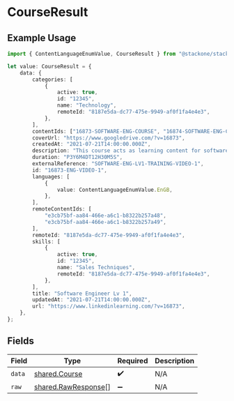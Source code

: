 # CourseResult

## Example Usage

```typescript
import { ContentLanguageEnumValue, CourseResult } from "@stackone/stackone-client-ts/sdk/models/shared";

let value: CourseResult = {
    data: {
        categories: [
            {
                active: true,
                id: "12345",
                name: "Technology",
                remoteId: "8187e5da-dc77-475e-9949-af0f1fa4e4e3",
            },
        ],
        contentIds: ["16873-SOFTWARE-ENG-COURSE", "16874-SOFTWARE-ENG-COURSE"],
        coverUrl: "https://www.googledrive.com/?v=16873",
        createdAt: "2021-07-21T14:00:00.000Z",
        description: "This course acts as learning content for software engineers.",
        duration: "P3Y6M4DT12H30M5S",
        externalReference: "SOFTWARE-ENG-LV1-TRAINING-VIDEO-1",
        id: "16873-ENG-VIDEO-1",
        languages: [
            {
                value: ContentLanguageEnumValue.EnGB,
            },
        ],
        remoteContentIds: [
            "e3cb75bf-aa84-466e-a6c1-b8322b257a48",
            "e3cb75bf-aa84-466e-a6c1-b8322b257a49",
        ],
        remoteId: "8187e5da-dc77-475e-9949-af0f1fa4e4e3",
        skills: [
            {
                active: true,
                id: "12345",
                name: "Sales Techniques",
                remoteId: "8187e5da-dc77-475e-9949-af0f1fa4e4e3",
            },
        ],
        title: "Software Engineer Lv 1",
        updatedAt: "2021-07-21T14:00:00.000Z",
        url: "https://www.linkedinlearning.com/?v=16873",
    },
};
```

## Fields

| Field                                                             | Type                                                              | Required                                                          | Description                                                       |
| ----------------------------------------------------------------- | ----------------------------------------------------------------- | ----------------------------------------------------------------- | ----------------------------------------------------------------- |
| `data`                                                            | [shared.Course](../../../sdk/models/shared/course.md)             | :heavy_check_mark:                                                | N/A                                                               |
| `raw`                                                             | [shared.RawResponse](../../../sdk/models/shared/rawresponse.md)[] | :heavy_minus_sign:                                                | N/A                                                               |